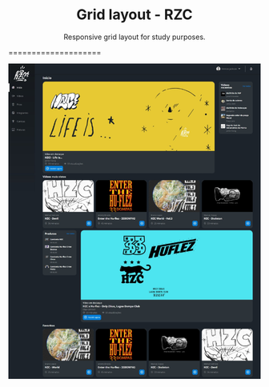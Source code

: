 <h1 align="center">
Grid layout - RZC
</h1>

<p align="center">Responsive grid layout for study purposes.</p>
====================

![thumbnail](./assets/img/thumb.jpeg)
